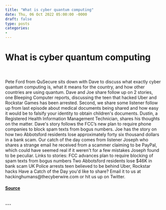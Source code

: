 ```yaml
---
title: "What is cyber quantum computing"
date: Thu, 06 Oct 2022 05:00:00 -0000
draft: false
type: posts
categories: 
- 
---
```

# What is cyber quantum computing

<br/>

<br/>
Pete Ford from QuSecure sits down with Dave to discuss what exactly cyber quantum computing is, what it means for the country, and how other countries are using quantum. Dave and Joe share follow up on 2 stories, one Bleeping Computer reports, discussing the teen that hacked Uber and Rockstar Games has been arrested. Second, we share some listener follow up from last episode about medical documents being shared and how easy it would be to falsify your identity to obtain children's documents. Dustin, a Registered Health Information Management Technician, shares his thoughts on the matter. Dave's story follows the FCC’s new plan to require phone companies to block spam texts from bogus numbers. Joe has the story on how two Abbotsford residents lose approximately forty six thousand dollars in a bank scam. Our catch of the day comes from listener Joseph who shares a strange email he received from a scammer claiming to be PayPal, which could have seemed real if it weren't for a few mistakes Joseph found to be peculiar. Links to stories: FCC advances plan to require blocking of spam texts from bogus numbers Two Abbotsford residents lose $46K in bank scam UK Police arrests teen believed to be behind Uber, Rockstar hacks Have a Catch of the Day you'd like to share? Email it to us at hackinghumans@thecyberwire.com or hit us up on Twitter.

#### [Source](https://thecyberwire.com/podcasts/hacking-humans/215/notes)

<br/>
---
